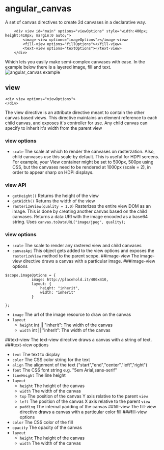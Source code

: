 # angular_canvas

A set of canvas directives to create 2d canvases in a declarative way.
```
    <div view id="main" options="viewOptions" style="width:400px; height:410px; margin:0 auto;">
        <image-view options="imageOptions"></image-view>
        <fill-view options="fillOptions"></fill-view>
        <text-view options="textOptions"></text-view>
    </div>
```
Which lets you easily make semi-complex canvases with ease. In the example below there is a layered image, fill and text. 
![angular_canvas example](http://i.imgur.com/j8p9V1o.png)

## view
```
<div view options="viewOptions">
</div>
```
The view directive is an attribute directive meant to contain the other canvas based views. This directive maintains an element reference to each child canvas, and exposes it's controller for use. Any child canvas can specify to inherit it's width from the parent view
### view options
- ```scale```
The scale at which to render the canvases on rasterzation. Also, child canvases use this scale by default. This is useful for HDPI screens. For example, your View container might be set to 500px, 500px using CSS, but the canvases need to be rendered at 1000px (scale = 2), in order to appear sharp on HDPI displays. 

### view API
- ```getHeight()``` 
Returns the height of the view
- ```getWidth()```
Returns the width of the view
- ```rasterizeView(quality = 1.0)```
Rasterizes the entire view DOM as an image. This is done by creating another canvas based on the child canvases. Returns a data URI with the image encoded as a base64 string. Uses ```canvas.toDataURL("image/jpeg", quality);```
### view options
- ```scale``` The scale to render any rastered view and child canvases
- ```canvasApi``` This object gets added to the view options and exposes the ```rasterizeView``` method to the parent scope.
##image-view
The image-view directive draws a canvas with a particular image.
###image-view options
```
$scope.imageOptions = {
            image: http://placehold.it/400x410,
            layout: {
                height: "inherit",
                width: "inherit"
            }

};
```
- ```image```
The url of the image resource to draw on the canvas
- ```layout```
  - ```height``` int || "inherit": The width of the canvas
  - ```width``` int || "inherit": The width of the canvas

##text-view
The text-view directive draws a canvas with a string of text.
###text-view options
- ```text``` The text to display
- ```color``` The CSS color string for the text
- ```align``` The alignment of the text ("start","end","center","left","right")
- ```font``` The CSS font string e.g. "5em Arial,sans-serif"
- ```lineHeight``` The line height
- ```layout```
    - ```height``` The height of the canvas
    - ```width``` The width of the canvas
    - ```top``` The position of the canvas Y axis relative to the parent ```view```
    - ```left``` The position of the canvas X axis relative to the parent ```view```
    - ```padding``` The internal padding of the canvas
##fill-view
The fill-view directive draws a canvas with a particular color fill
###fill-view options
- ```color``` The CSS color of the fill
- ```opacity``` The opacity of the canvas
- ```layout```
    - ```height``` The height of the canvas 
    - ```width``` The width of the canvas
